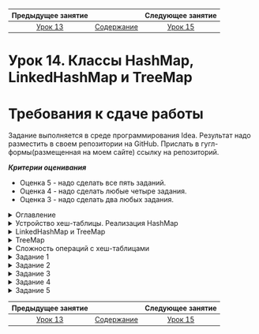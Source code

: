 Предыдущее занятие |         &nbsp;          | Следующее занятие
:----------------:|:-----------------------:|:----------------:
[Урок 13](LESSON13.MD) | [Содержание](../README.MD) | [Урок 15](LESSON15.MD)

# Урок 14. Классы HashMap, LinkedHashMap и TreeMap

# Требования к сдаче работы

Задание выполняется в среде программирования Idea. Результат надо разместить в своем репозитории на GitHub.
Прислать в гугл-формы(размещенная на моем сайте) ссылку на репозиторий.

***Критерии оценивания***

* Оценка 5 - надо сделать все пять заданий.
* Оценка 4 - надо сделать любые четыре задания.
* Оценка 3 - надо сделать два любых задания.

<details>
<summary>
Оглавление
</summary>

# Оглавление

1. [Устройство хеш-таблицы. Реализация HashMap](#устройство-хеш-таблицы-реализация-hashmap)
    * [Хеш-функция и ячейки](#хеш-функция-и-ячейки)
    * [Как работает хеш-функция](#как-работает-хеш-функция)
    * [Коллизии](#коллизии)
    * [Коэффициент заполнения](#коэффициент-заполнения)
2. [LinkedHashMap](#linkedhashmap)  
    * [Конструкторы LinkedHashMap](#конструкторы-linkedhashmap)
      * [public LinkedHashMap()](#public-linkedhashmap)
      * [public LinkedHashMap(Map<? extends K, ? extends V> m)](#public-linkedhashmapmap-extends-k--extends-v-m)
      * [public LinkedHashMap(int initialCapacity)](#public-linkedhashmapint-initialcapacity)
      * [public LinkedHashMap(int initialCapacity, float loadFactor)](#public-linkedhashmapint-initialcapacity-float-loadfactor)
      * [public LinkedHashMap(int initialCapacity, float loadFactor, boolean accessOrder)](#public-linkedhashmapint-initialcapacity-float-loadfactor-boolean-accessorder)
3. [Реализация TreeMap](#treemap)
    * [Конструкторы TreeMap](#конструкторы-treemap)
      * [public TreeMap()](#public-treemap)
      * [public TreeMap(Comparator<? super K> comparator)](#public-treemapcomparator-super-k-comparator)
      * [public TreeMap(Map<? extends K, ? extends V> m)](#public-treemapmap-extends-k--extends-v-m)
      * [public TreeMap(SortedMap<K, ? extends V> m)](#public-treemapsortedmapk--extends-v-m)
    * [Порядок сортировки](#порядок-сортировки)
    * [Полезные свойства TreeMap](#полезные-свойства-treemap)
4. [Как создать свою хеш-таблицу](#как-создать-свою-хеш-таблицу)
5. [Сложность операций с хеш-таблицами](#сложность-операций-с-хеш-таблицами)
    * [Сложность операций в HashMap](#сложность-операций-в-hashmap)
    * [Сложность операций в LinkedHashMap](#сложность-операций-в-linkedhashmap)
    * [Сложность операций в TreeMap](#сложность-операций-в-treemap)
    * [Сложность итерации](#сложность-итерации)
    * [Как не замедлить и не сломать хеш-таблицу](#как-не-замедлить-и-не-сломать-хеш-таблицу)
6. [Задание 1](#задание-1)
7. [Задание 2](#задание-2)
8. [Задание 3](#задание-3)
9. [Задание 4](#задание-4)
10. [Задание 5](#задание-5)

</details>

<details>
<summary>Устройство хеш-таблицы. Реализация HashMap</summary>

# Устройство хеш-таблицы. Реализация HashMap

В этом уроке мы заглянем внутрь хеш-таблицы, чтобы разобраться, какие процессы происходят во время её работы. Вы узнаете, для чего нужна хеш-функция, в каких случаях могут возникать коллизии и как их избежать. Поехали!

## Хеш-функция и ячейки

**Хеш-функция** (англ. _hash function_) обеспечивает преобразование входных данных в целое число. 
Результат вычисления называется **хешем** или **хеш-суммой** (англ. _hash_, _hash code_ или _digest_). 
Хеш-функция похожа на распределительную шляпу из книг про Гарри Поттера. 
Только шляпа распределяла студентов по факультетам, а хеш-функция распределяет ключи по ячейкам. 
Эти ячейки ещё называют **корзинами** (англ. _bucket_).

Мы будем рассказывать про внутреннее устройство хеш-таблицы на примере `HashMap`. 
У этой реализации ячейки хранятся в виде массива. 
При этом длина массива всегда является степенью двойки. То есть массив может быть длиной
16, 32, 64 и так далее, но не 10, 25 или 33. Это сделано для ускорения и упрощения работы алгоритма хеш-функции.

![img_10.png](L14/img_10.png)

Хеш-функция на вход получает ключ, а на выходе выдаёт целое число — хеш. Хеш определяет, в какой ячейке будет сохранена запись

## Как работает хеш-функция

У каждого объекта в Java есть метод для получения его представления в виде числа — `hashCode()`.
Он же используется и для определения номера ячейки, в которой будет храниться запись.
Но этот метод может возвращать довольно большие значения, например 753 986 345. 
Такое число невозможно напрямую сопоставить номеру ячейки: 
для этого пришлось бы хранить в памяти компьютера массив с миллионами ячеек!

Тут-то и включается в работу хеш-функция. 
Она преобразует число, которое вернул метод `hashCode()`, 
в меньшее число, зависящее от количества ячеек в хеш-таблице. 
Например, если в хеш-таблице 32 ячейки, то хеш-функция преобразует число 753 986 345 в любое из чисел от 0 до 31.

> 💡 По какому алгоритму одно число преобразуется в другое, определяют создатели хеш-функции. 
> А для пользователей стандартных хеш-таблиц она является чем-то вроде «чёрного ящика».
> В конце концов, главное, чтобы она работала хорошо, 
> а какие при этом внутри неё происходят процессы — не так важно.

По мере добавления новых записей в хеш-таблицу количество ячеек может увеличиваться.
Поэтому алгоритм хеш-функции адаптируется к новому количеству ячеек 
и начинает возвращать более широкий диапазон значений.

Чтобы эффективно выполнять свои функции,
алгоритм хеш-функции должен обладать несколькими свойствами:
1. **Детерминизм**. Это значит, что при вызове хеш-функции для одного и того же ключа несколько раз подряд она всегда должна направлять его в одну и ту же ячейку.
2. **Эффективность**. Алгоритм хеш-функции должен работать быстро. Ведь она вызывается каждый раз при добавлении, удалении или поиске данных по ключу.
3. **Ограниченность**. Результат вычисления хеш-функции должен принадлежать определённому диапазону, который соответствует количеству ячеек. Это свойство даёт гарантию, что мы никогда не обратимся к индексу, который не соответствует ни одной из ячеек.
4. **Равномерность**. Данные должны быть распределены по ячейкам равномерно. То есть каждое выходное значение хеш-функции должно быть равновероятным. Если это свойство будет нарушено, то в какие-то ячейки мы будем пытаться записать данные чаще, чем в другие. И это замедлит обращение к хеш-таблице.

![img.png](L14/img.png)

А ещё необходимо, чтобы хеш-функция умела работать с ключами любых типов. 
Именно по этой причине метод `hashCode()` в Java определён в классе `Object` — благодаря этому он доступен у всех объектов.

> 💡 Вам не нужно создавать хеш-функцию самостоятельно. Она является частью всех стандартных реализаций хеш-таблицы (у каждой реализации — своя хеш-функция), и её код написан разработчиками Java в соответствии со всеми этими критериями. 
> Иногда опытные разработчики при решении сложных задач придумывают свой собственный алгоритм для эффективной хеш-функции. Но это высший пилотаж!

## Коллизии

Иногда случается так, что хеш-функция направляет два совершенно разных ключа в одну и ту же ячейку.

Такой случай показан на картинке ниже. 
В пустую хеш-таблицу были добавлены 
три объекта-строки: банан, клубника и голубика. 
При этом клубника и голубика были направлены в одну и ту же ячейку с индексом 2.

![img_1.png](L14/img_1.png)

Эта ситуация называется **коллизией** (англ. _collision_ — «столкновение») и может возникать во всех хеш-таблицах. 

> 💡 Результат вызова метода `hashCode()`, выходное значение хеш-функции и 
> номера ячеек в этом примере вымышленные! Невозможно заранее предсказать, в какие ячейки будут
> направлены объекты, потому что это зависит от множества факторов. Хеш-таблица определяет это в момент выполнения программы.


При возникновении небольшого количества коллизий, 
хеш-таблица продолжит корректно работать и данные не потеряются. 
Ячейка, в которую попало сразу несколько значений, будет ссылаться на их список. 
То есть если коллизий нет, то в ячейке хранится ссылка на одно значение. Иначе — на список.

Однако это усложнит алгоритм поиска значения по ключу: 
теперь, чтобы найти нужную запись, потребуется перебрать весь список и 
сравнить ключ каждой записи с искомым ключом методом `equals()`.

Если количество коллизий увеличится, то список может стать слишком длинным —
итерация по нему будет занимать больше времени, и это сильно замедлит работу всей хеш-таблицы.

![img_2.png](L14/img_2.png)


Если у ключа некорректно реализован метод `hashCode()`, то может получится так, 
что все ключи скопятся в одной ячейке.

Такое возможно, если:
* метод hashCode() для всех ключей возвращает одно и то же значение;
* у возвращаемых значений низкая вариативность — то есть метод hashCode() часто возвращает одно и то же значение для разных объектов.

Такая ситуация называется **худший случай** (англ. _worst case_) —
то есть худший вариант организации данных, при котором хеш-таблица 
будет работать максимально неэффективно.

## Коэффициент заполнения

Чтобы минимизировать вероятность возникновения коллизий, 
алгоритмы внутри хеш-таблицы распределяют данные 
по ячейкам как можно более равномерно.

При создании новой хеш-таблицы внутри неё обычно автоматически появляется небольшое количество пустых ячеек.
Благодаря этому у хеш-функции сразу есть пространство для равномерного распределения записей.
В случае с `HashMap` и `LinkedHashMap` — 16 пустых ячеек. 
А вот для `TreeMap` из-за особенностей её реализации это не требуется, 
поэтому пустые ячейки не создаются.

По мере добавления в хеш-таблицу 
новых записей количество ячеек увеличивается. 
Это необходимо, чтобы сократить количество возможных коллизий. 
При этом все ключи заново хешируются и перераспределяются.

Чтобы понять, в какой момент нужно увеличивать количество ячеек, 
хеш-таблица периодически вычисляет **коэффициент заполнения** (англ. _load factor_) — 
соотношение между занятыми и свободными ячейками. 

![img_3.png](L14/img_3.png)

По умолчанию коэффициент заполнения равен **75%**. Но программист может указать своё значение 
в момент создания новой хеш-таблицы. Для этого есть специальный конструктор:

```java
public HashMap(int initialCapacity, float loadFactor)
```

В параметре `initialCapacity` указывается количество пустых ячеек, которое будет создано в новой хеш-таблице. 
Максимальное значение этого параметра: 1 073 741 824.

А в параметре `loadFactor` нужно написать желаемое значение коэффициента заполнения. 
В этом параметре можно передать сколь угодно большое значение, 
главное чтобы коэффициент был больше нуля. 
Например, если создать хеш-таблицу с `loadFactor` равным 0.6, то как только более 60% ячеек заполнятся, автоматически произойдёт расширение хеш-таблицы.


</details>

<details>
<summary>LinkedHashMap и TreeMap</summary>

# LinkedHashMap

![img_4.png](L14/img_4.png)

## `LinkedHashMap`

Из предыдущих уроков вы знаете, что элементы в HashMap хранятся без определённого порядка 
и при итерации перебираются хаотично. В большинстве случаев это не имеет большого значения. 

Но иногда для решения задачи бывает важно, чтобы данные внутри хеш-таблицы находились
в фиксированном порядке. Например, записи в онлайн-дневнике должны быть отсортированы по
времени их создания — от старых к новым. И важно, чтобы этот порядок не менялся после перезагрузки страницы.

`LinkedHashMap` решает эту задачу. 
Эта реализация хеш-таблицы может упорядочивать данные двумя способами:
* **в порядке добавления записей** — при итерации первой будет та запись, которая была вставлена в
хеш-таблицу самой первой, а последней — самая последняя добавленная запись;
* **в порядке доступа к записям** — при итерации первой будет та запись, к которой дольше всего не обращались, 
а последней — та, к которой было последнее обращение. Обращением считается вызов одного из методов для выборки 
данных по ключу: ``get(Object key)` или getOrDefault(Object key, V defaultValue)`.

Задать нужный вариант можно в момент создания новой хеш-таблицы. Для этого предусмотрен специальный конструктор.

## Конструкторы `LinkedHashMap`

### `public LinkedHashMap()`

Создаёт новую хеш-таблицу со стандартными настройками:
* 16 пустых ячеек;
* коэффициент заполнения 75%;
* ключи будут отсортированы в порядке их добавления в хеш-таблицу.

### `public LinkedHashMap(Map<? extends K, ? extends V> m)`

Создаёт новую хеш-таблицу со стандартными настройками и заполняет её данными из переданной в параметре m хеш-таблицы.
Другими словами, создаёт идентичную на $100$% копию переданной хеш-таблицы любого типа.

### `public LinkedHashMap(int initialCapacity)`

Создаёт новый объект со стандартными настройками. При этом в новой хеш-таблице будет сразу же создано столько ячеек, 
сколько указано в переданном параметре `initialCapacity`. 
Максимально возможное число ячеек такое же, как у `HashMap`: 1 073 741 824.

### `public LinkedHashMap(int initialCapacity, float loadFactor)`

Этот конструктор в дополнение к количеству ячеек, которые нужно сразу же инициализировать, 
позволяет указать желаемый коэффициент заполнения. 

### `public LinkedHashMap(int initialCapacity, float loadFactor, boolean accessOrder)`

Этот конструктор позволяет дополнительно указать, какой тип сортировки ключей будет использоваться.
Если в параметре `accessOrder` указать `true`, то итерация будет проводиться в порядке доступа к записям. 
А если `false` — в порядке добавления записей (напомним, что этот вариант упорядочивания используется 
по умолчанию, если вызвать конструктор без аргументов).

---


</details>

<details>

<summary>TreeMap</summary>

# TreeMap

У этой реализации достаточно длинная цепочка наследования. `TreeMap` наследуется от `AbstractMap`, а также реализует интерфейс 
`NavigableMap`, который в свою очередь наследуется от `SortedMap`. `SortedMap` наследуется от `Map`.

💡 Чтобы понимать устройство `TreeMap` лучше, посмотрите на исходный код этого класса. В `IntelliJ IDEA` это можно сделать так:
1. В верхнем меню выберите: `Navigate` → `Class`.
2. В открывшемся окне поиска введите `TreeMap`.
3. Выберите класс `TreeMap`, который находится в пакете `java.util`.

Изучите код интерфейсов и то, как различные зоны ответственности распределены между ними и классами — от общего к более конкретному. 

Внутреннее устройство этой реализации достаточно сложное — внутри находится структура данных, 
которая называется дерево. **Дерево** (англ. _tree_) позволяет хранить большие 
объёмы данных в виде иерархии. Благодаря этому поиск по ним можно выполнять очень быстро. 
Существует много подвидов деревьев и способов их реализации. 

`TreeMap` удобно использовать, когда нужно, чтобы порядок ключей в 
таблице был определённым и специфическим. Его ещё называют **естественным порядком** 
(англ. `natural order`). Например, для строк это «от первой буквы алфавита до последней», 
а для чисел — «от меньшего к большему».

Для собственных классов может потребоваться своя, 
особенная логика сортировки. `TreeMap` в сочетании с механизмом компараторов 
позволяют этого добиться.

Например, эта структура данных подойдёт для хранения и обработки большого объёма 
метеорологических данных. В качестве ключа можно использовать время 
метеонаблюдения, а в значении хранить объекты с показателями датчиков: 
температуру, влажность, силу ветра и прочее. 
Получить все данные от самых первых до самых последних просто — 
достаточно выполнить итерацию по всей хеш-таблице. 
Доступ к определённой дате, часу или минуте тоже будет очень быстрым.

## Конструкторы `TreeMap`

У TreeMap, как и у других типов хеш-таблиц, 
есть несколько конструкторов для разных задач и сценариев использования.

### `public TreeMap()`

Создаёт новую пустую хеш-таблицу `TreeMap`. 
В отличие от HashMap и LinkedHashMap, внутри `TreeMap`
пустые ячейки в момент создания нового объекта не появляются.

### `public TreeMap(Comparator<? super K> comparator)`
Позволяет определить порядок сортировки в момент 
создания нового объекта `TreeMap`. Для этого в конструктор передаётся объект 
типа `Comparator`. В нём должны быть описаны правила, 
по которым хеш-таблица будет сортировать ключи.

### `public TreeMap(Map<? extends K, ? extends V> m)`

Создаёт новый объект `TreeMap` со стандартными настройками 
и заполняет данными из переданной хеш-таблицы любого типа.

### `public TreeMap(SortedMap<K, ? extends V> m)`

Создаёт новый объект `TreeMap` со стандартными настройками 
и заполняет данными из переданной хеш-таблицы. При этом можно
передать только хеш-таблицу типа `SortedMap` (то есть c уже отсортированными данными).

## Порядок сортировки

Задать желаемый порядок сортировки данных можно двумя способами:
1. При создании нового объекта `TreeMap` передать желаемый порядок сортировки в конструктор.

Например, при создании хеш-таблицы `users` мы передали в 
конструктор `TreeMap` объект `userComparator`. Тип этого объекта `Comparator`,
и в методе `compare` написана логика, по которой будут сортироваться данные в хеш-таблице. В
приведённом коде пользователи будут идти по порядку возрастания `ID` (уникального идентификатора) —
от меньшего к большему.

```java
 Comparator<User> userComparator = new Comparator<>() {
     @Override
     public int compare(User user1, User user2) {
         return user1.userId - user2.userId;
     }
 };
 
 Map<User, String> users = new TreeMap<>(userComparator);
 
```

2. Реализовать интерфейс `Comparable` у класса, который будет использоваться как ключ. 
В этом примере ключами являются объекты класса User.
Пользователи будут автоматически отсортированы по возрастанию их ID — 
1, 2, 3 и так далее.

```java
 class User implements Comparable<User> {
     public Integer userId;
     public String username;
     // ... и другие поля пользователя
 
     @Override
     public int compareTo(User o) {
         return this.userId - o.userId;
     }
 }
 
```

Первый вариант обычно применяют, когда в классе, который используется как ключ, 
нельзя отредактировать код и реализовать интерфейс `Comparable`. 
Или когда в разных местах программы нужна разная логика сортировки: 
для это придётся создать несколько разных объектов `Comparator`.

Второй способ удобен в тех случаях, 
когда есть только один способ сортировки данных, и он используется во всех местах программы.

## Полезные свойства `TreeMap`

Наличие чёткого порядка данных в `TreeMap` не только упрощает итерацию, 
но и создаёт другие полезные возможности. Например:
* Метод `firstEntry()` возвращает самую первую по порядку запись 
(то есть одновременно и ключ, и значение). 
Получить только ключ можно с помощью метода `firstKey()`. 
После вызова этих методов данные не будут удалены из хеш-таблицы.
* Методы `lastEntry()` и `lastKey()` позволяют получить последние по порядку данные.
* Методы `pollFirstEntry()` и `pollLastEntry()` тоже возвращают первую и 
последнюю запись соответственно, но при этом удаляют эти записи из хеш-таблицы.

У `TreeMap` есть и другие полезные методы для гибкой работы с данными. 
Например, можно передать ключ и получить по нему соседние записи. 
В некоторых специфических задачах эти методы очень полезны. 
Если вы работаете над системой карт города, 
можно передать в хеш-таблицу номера домов и узнать, 
какие дома находятся по соседству. 
Подробнее обо всех методах этого класса можно почитать в [документации](https://docs.oracle.com/en/java/javase/21/docs/api/java.base/java/util/TreeMap.html).

---

## Как создать свою хеш-таблицу

При решении обычных задач редко возникает необходимость в создании собственной хеш-таблицы 
— для этого отлично подходят универсальные реализации из стандартной библиотеки Java.

Тем не менее, программисту полезно знать, как создаётся собственная реализация хеш-таблицы. 
Сделать это можно двумя способами:
* Создать новый класс, который будет реализовать интерфейс `Map`. 
В этом случае вам нужно самостоятельно придумать алгоритм, 
а затем написать реализацию каждого метода из интерфейса `Map`. 
Этот вариант достаточно сложный, он требует глубокого знания алгоритмов.
* Создать новый класс, который будет наследоваться от одной из готовых реализаций хеш-таблицы. 
И переопределить только те методы, которые нужно.

Пора создать свою реализацию хеш-таблицы! Пусть она будет называться 
`YandexPracticumMap` и наследоваться от `HashMap`. Переопределим в ней метод `put()`. 
Он будет:
1. Выводить в консоль те ключ и значение, которые сейчас записываются.
2. Затем вызывать оригинальный метод `put()` у родительского класса `HashMap`,
который отвечает за сохранение данных в хеш-таблицу.

Для переменной `numbers` будем использовать стандартную реализацию `HashMap`. 
А для переменной `numbers2` — реализацию `YandexPracticumMap` с переопределённым методом `put()`.
Поэтому вы будете видеть в консоли каждую добавляемую запись.

```java
import java.util.HashMap;
import java.util.Map;

public class Practicum {
    public static void main(String[] args) {
        Map<Integer, Integer> numbers = new HashMap<>();
        numbers.put(1, 10);
        numbers.put(2, 20);

        Map<Integer, Integer> numbers2 = new YandexPracticumMap<>();
        numbers2.put(3, 30);
        numbers2.put(4, 40);
    }

    static class YandexPracticumMap<K,V> extends HashMap<K,V> {
        @Override
        public V put(K key, V value) {
            System.out.println("Сохранение значения " + value + " в ключе " + key);
            return super.put(key, value);
        }
    }
}
```

![img_7.png](L14/img_7.png)

Используя этот подход, можно переопределить любые 
методы и добавить дополнительную логику в стандартную реализацию хеш-таблицы.

В этом уроке вы изучили ещё две реализации интерфейса `Map`: `LinkedHashMap` и `TreeMap`.

`LinkedHashMap` способна хранить ключи в порядке их добавления 
либо в том порядке, когда к ключам был последний доступ. 
А `TreeMap` даёт возможность определить очень гибкие правила сортировки, 
характерные для тех данных, которые есть в вашей задаче.

</details>

<details>

<summary>Сложность операций с хеш-таблицами</summary>

# Сложность операций с хеш-таблицами

В этом уроке вы узнаете, какая сложность у операций с хеш-таблицами 
HashMap, LinkedHashMap и TreeMap. 
Но для начала напомним типы сложностей:
* O(1) — выполнение операции занимает фиксированное время, 
и оно не зависит от количества данных, хранящихся в хеш-таблице.
* O(n) — линейная сложность, при которой время выполнения операции
зависит от объёма данных. Если количество значений, хранящихся в хеш-таблице, 
удвоится, то и времени для их обработки понадобится в два раза больше.
* O(logn) — скорость зависит от объёма данных и растёт логарифмически. 
Такая сложность характерна для иерархических структур данных, например, для деревьев.

## Сложность операций в HashMap

Все базовые операции с хеш-таблицей HashMap выполняются за константное время
O(1). Это значит, что независимо от того, 
сколько данных хранится в хеш-таблице, она будет продолжать работать очень быстро.
Базовые операции включают в себя:
* поиск значения по ключу;
* добавление или обновление значения по ключу;
* удаление значения по ключу.

## Сложность операций в LinkedHashMap

Как вы уже знаете, отличие этой реализации от `HashMap` в том,
что она поддерживает фиксированный порядок ключей. Для этого внутри 
`LinkedHashMap` есть дополнительный двусвязный список. 
Поэтому `LinkedHashMap` работает немного медленнее, чем `HashMap`. 
Ведь каждый раз при добавлении, удалении или доступе к записи требуется 
также обновить информацию о порядке.

Помимо этого `LinkedHashMap` потребляет чуть больше оперативной памяти.
Она нужна для хранения этого вспомогательного двусвязного списка.

Но несмотря на то что `LinkedHashMap` выполняет больше действий, чем `HashMap`, 
это не влияет на сложность операций. И в `LinkedHashMap` все базовые операции 
также выполняются за константное время O(1).

## Сложность операций в TreeMap

А с `TreeMap` дело обстоит иначе. Поскольку внутри `TreeMap` находится структура данных «дерево»,
то сложность будет типичной для почти всех типов деревьев — 
O(logn). Это медленнее, чем O(1), но не намного. 
Поэтому смело используйте эту реализацию хеш-таблицы, если требуется хранить ключи 
в отсортированном виде. 

Для поддержания правильного порядка записей, 
хеш-таблица выполняет дополнительные действия и тратит место в оперативной памяти 
для хранения определённого порядка. 
Поэтому `TreeMap` (как и `LinkedHashMap`) работает немного медленнее, чем `HashMap`. 
Так что если для задачи, которую вы решаете, порядок ключей не важен, 
лучше использовать `HashMap`, чтобы не тратить ресурсы компьютера впустую.

## Сложность итерации

Помимо поиска по ключу, добавления и удаления записи есть ещё одна 
часто выполняемая операция — итерация по всем данным, которые хранятся в хеш-таблице.
Для неё сложность всегда будет O(n). То есть скорость итерации линейно зависит
от количества ключей в хеш-таблице: если ключей станет в десять раз больше, 
то итерация будет занимать в десять раз больше времени.

![img_8.png](L14/img_8.png)

## Как не замедлить и не сломать хеш-таблицу

Вы уже знакомы с контрактом между методами `hashCode()` и `equals()`, и при работе 
с хеш-таблицами соблюдение этого контракта особенно важно. 
Если вы сохраняете в качестве ключей ваши собственные объекты, 
то очень важно, чтобы у них были корректно определены `hashCode()` и `equals()`.

Пренебрежение этими правилами может сильно замедлить 
хеш-таблицу или даже привести к её некорректной работе и появлению багов в программе. 
Разберём типичные ошибки, которые возникают при переопределении этих методов.

### Метод hashCode() всегда возвращает одно и то же значение

Эта ситуация в среде программистов называется **хардкод** (от англ. _hard code_, «жёсткий код»). 
То есть программист написал метод таким образом, 
что он всегда возвращает значение, которое жёстко определено заранее и никогда не меняется.

Например, хардкод может выглядеть так:

```java
public int hashCode() {
    return 777;
}
```

В этой реализации метод `hashCode()` для всех объектов всегда будет возвращать о
динаковый хеш-код — 777.

В реальности код метода hashCode() может быть сложнее, 
и обнаружить, что он всегда возвращает одно и то же, будет не так просто, 
как в примере выше. Но программист должен уметь находить подобные скрытые баги. 
Ведь если метод hashCode() будет для всех объектов возвращать одинаковое число, 
то все ключи попадут в одну ячейку и скорость работы хеш-таблицы сильно ухудшится.
Сложность выполнения любой операции в этом случае станет O(n) — вместо O(1).

### Нарушены правила контракта между hashCode() и equals()

Например, метод `equals()` переопределён, а `hashCode()` — нет. Или наоборот.
Это может привести к тому, что при выборке данных по ключу данные не будут найдены, 
хотя фактически они хранятся в хеш-таблице. А ещё это может стать причиной того,
что один и тот же объект будет добавлен в хеш-таблицу несколько раз. 

### Метод hashCode() полагается на некорректные данные для расчёта хеш-кода объекта

Например, если класс описывает пользователя, то некорректно использовать 
только страну проживания. В этом случае у разных пользователей будет одинаковый хеш-код, 
это вызовет слишком много коллизий. Правильнее использовать те данные, 
которые различаются для каждого пользователя. Например, уникальный ID, e-mail или номер телефона. 

Нарушение этого правила негативно сказывается на сложности выполнения операций. 
Вместо O(1) сложность может сильно ухудшиться, вплоть до O(n). 
При этом практически невозможно заранее предсказать, насколько сильным будет замедление.
Это зависит от полей, на основе которых метод `hashCode()`
вычисляет хеш-код, и от характеристик данных, которые попадут в хеш-таблицу.


Теперь вы знаете, какая сложность у всех операций с хеш-таблицами по O-нотации. 
В большинстве случаев для `HashMap` и `LinkedHashMap` сложность будет
O(1), а для `TreeMap` —  O(logn).

Не забывайте переопределять методы `hashCode()` и `equals()` 
для ключей и будьте особенно осторожны при их написании! 
Даже одна маленькая ошибка в коде этих методов может привести к потере всех преимуществ, 
которые дают хеш-таблицы.

</details>


<details>

<summary>Задание 1</summary>

# Задание 1

Перед вами хеш-таблица, в которой хранятся названия фильмов и имена режиссёров.
Исправьте код таким образом, чтобы ключи выводились в консоль в том же порядке, 
в каком они были добавлены в хеш-таблицу.

```java
import java.util.HashMap;
import java.util.Map;

public class Practicum {
    private static Map<String, String> films = new HashMap<>();

    public static void main(String[] args) {
        films.put("Титаник", "Джеймс Кэмерон");
        films.put("Гарри Поттер и философский камень", "Крис Коламбус");
        films.put("Хакеры", "Иэн Софтли");
        films.put("Терминатор", "Джеймс Кэмерон");

        for (String film : films.keySet()) {
            System.out.println(film);
        }
    }
}
```

## Подсказка

Используйте другую реализацию интерфейса Map — LinkedHashMap

## Ожидаемый результат

![img_5.png](L14/img_5.png)


</details>



<details>

<summary>Задание 2</summary>

# Задание 2

В приведённом ниже коде находится сопоставление пользователей и стран, 
в которых они живут. Эти данные хранятся в TreeMap в упорядоченном виде — от наименьшего 
ID пользователя к большему. 

Запустите программу и удостоверьтесь в этом! Ваша задача — изменить код таким образом, 
чтобы пользователи были отсортированы по именам —  от «А» до «Я». 
Для этого нужно изменить логику компаратора `userComparator`.

```java
import java.util.Comparator;
import java.util.Map;
import java.util.TreeMap;

public class Practicum {
    public static void main(String[] args) {
        Comparator<User> userComparator = new Comparator<>() {
            @Override
            public int compare(User user1, User user2) {
                return user1.userId - user2.userId;
            }
        };

        Map<User, String> users = new TreeMap<>(userComparator);
        fillWithData(users);

        System.out.println("Пользователи: ");
        for (Map.Entry<User, String> entry : users.entrySet()) {
            System.out.println(entry);
        }
    }

    private static void fillWithData(Map<User, String> users) {
        users.put(new User(545, "Николай"), "Россия");
        users.put(new User(8934, "Томас"), "Португалия");
        users.put(new User(45, "Ив"), "Франция");
        users.put(new User(5758, "Лили"), "Италия");
        users.put(new User(247, "Винг"), "Гонконг");
    }
}

class User {
    Integer userId;
    String name;

    public User(Integer userId, String name) {
        this.userId = userId;
        this.name = name;
    }

    @Override
    public boolean equals(Object o) {
        if (this == o) return true;
        if (o == null || getClass() != o.getClass()) return false;

        User user = (User) o;

        return userId.equals(user.userId);
    }

    @Override
    public int hashCode() {
        return userId.hashCode();
    }

    @Override
    public String toString() {
        return "User{userId=" + userId + ", name=" + name + "}";
    }
}
```

## Подсказка

* Измените код компаратора таким образом, чтобы для сортировки использовалось поле `name`, а не `userId`.
* Тип поля name — `String`. Для сортировки строк нужно использовать вот такой код:
`return user1.name.compareTo(user2.name);`.

## Ожидаемый результат

![img_6.png](L14/img_6.png)

</details>

<details>
<summary>Задание 3</summary>

## Задание 3

Представьте, что вы работаете над системой, которая автоматизирует работу автосалона. В 
ней хранится информация о всех марках автомобилей, доступных для заказа. 
Усовершенствуйте код так, чтобы машины в хеш-таблицы 
хранились в отсортированном виде. 
Сортировка должна быть по цене — от дешёвых к дорогим.

```java
import java.util.HashMap;
import java.util.Map;

public class Practicum {
    public static void main(String[] args) {
        // ключ – автомобиль, значение – цена
        Map<Car, Integer> cars = new HashMap<>();

        // хеш-таблица заполняется данными
        cars.put(new Car("Audi A6", 3_760_000), 2);
        cars.put(new Car("Honda CR-V ", 2_500_000), 3);
        cars.put(new Car("KIA Cerato", 1_300_000), 8);
        cars.put(new Car("Volkswagen Tiguan", 1_935_000), 5);

        // проверяем порядок
        for (Car car : cars.keySet()) {
            System.out.println(car);
        }
    }
}

class Car {
    String model;
    Integer priceInRubles;

    public Car(String model, Integer priceInRubles) {
        this.model = model;
        this.priceInRubles = priceInRubles;
    }
    
    public boolean equals(Object o) {
        if (this == o) return true;
        if (o == null || getClass() != o.getClass()) return false;

        Car car = (Car) o;

        return model.equals(car.model);
    }

    public int hashCode() {
        return model.hashCode();
    }

    public String toString() {
        return "Car{model=" + model + ", priceInRubles=" + priceInRubles + "}";
    }
}
```

### Подсказки

* Замените `HashMap` на `TreeMap`.
* Класс `Car` должен реализовывать интерфейс `Comparable`.`.
```java
class Car implements Comparable<Car> 
```
* Реализация метода `compareTo` должны быть такой:
```java
public int compareTo(Car o) {
    return this.priceInRubles - o.priceInRubles;
}
```

</details>

<details>
<summary>Задание 4</summary>

## Задание 4


В списке `actors` содержатся имена актёров, 
которые сыграли главную роль в фильме про Джеймса Бонда. 
Часто один и тот же актёр играл главную роль сразу в нескольких фильмах подряд.
Всего в «бондиане» 25 фильмов, и имена актёров в списке `actors` соответствуют порядку их выхода.

Преобразуйте этот список в хеш-таблицу таким образом, чтобы в качестве ключа было
имя актёра, а в значении хранилось количество фильмов, в которых этот актёр принял участие.

Порядок актёров в хеш-таблице должен соответствовать 
порядку выхода первого фильма с участием этого актёра.


```java
import java.util.ArrayList;
import java.util.List;

public class Practicum {
    public static void main(String[] args) {
        List<String> actorsList = new ArrayList<>();
        fillActors(actorsList);

        ...// заполните хэш-таблицу
       
        for (...) {
            String actor = ...
            int filmsCount = ...
            System.out.println(actor + " снялся в " + filmsCount + " фильмах");
        }
    }

    private static void fillActors(List<String> actors) {
        actors.add("Шон Коннери");     // 1962 Доктор Ноу
        actors.add("Шон Коннери");     // 1963 Из России с любовью
        actors.add("Шон Коннери");     // 1964 Голдфингер
        actors.add("Шон Коннери");     // 1965 Шаровая молния
        actors.add("Шон Коннери");     // 1967 Живёшь только дважды
        actors.add("Джордж Лэзенби");  // 1969 На секретной службе Её Величества
        actors.add("Шон Коннери");     // 1971 Бриллианты навсегда
        actors.add("Роджер Мур");      // 1973 Живи и дай умереть
        actors.add("Роджер Мур");      // 1974 Человек с золотым пистолетом
        actors.add("Роджер Мур");      // 1977 Шпион, который меня любил
        actors.add("Роджер Мур");      // 1979 Лунный гонщик
        actors.add("Роджер Мур");      // 1981 Только для твоих глаз
        actors.add("Роджер Мур");      // 1983 Осьминожка
        actors.add("Роджер Мур");      // 1985 Вид на убийство
        actors.add("Тимоти Далтон");   // 1987 Искры из глаз
        actors.add("Тимоти Далтон");   // 1989 Лицензия на убийство
        actors.add("Пирс Броснан");    // 1995 Золотой глаз
        actors.add("Пирс Броснан");    // 1997 Завтра не умрёт никогда
        actors.add("Пирс Броснан");    // 1999 И целого мира мало
        actors.add("Пирс Броснан");    // 2002 Умри, но не сейчас
        actors.add("Дэниел Крейг");    // 2006 Казино «Рояль»
        actors.add("Дэниел Крейг");    // 2008 Квант милосердия
        actors.add("Дэниел Крейг");    // 2012 007: Координаты «Скайфолл»
        actors.add("Дэниел Крейг");    // 2015 007: Спектр
        actors.add("Дэниел Крейг");    // 2021 Не время умирать
    }
}
```

### Подсказки

* Создайте новый объект `LinkedHashMap` `actorsMap`. 
В нём будут храниться имена актёров и количество фильмов.
* Импортируйте пакет `LinkedHashMap` и пакет `Map`
Заполните `actorsMap` данными на основе `actorsList`:
```java
actorsMap.put(actor, actorsMap.getOrDefault(actor, 0) + 1) 
```
* Используйте `entry.getKey()` и `entry.getValue()`, чтобы вывести данные из хеш-таблицы на консоль.

</details>

<details>
<summary>Задание 5</summary>

## Задание 5


Перед вами код для поиска пользователя по ID. Но пользователей очень много — один миллион. 
Поэтому сейчас поиск работает медленно, ведь, чтобы найти нужный ID, 
приходится выполнять итерацию по всем пользователям! 

Перепишите код таким образом, чтобы поиск пользователей работал быстрее. 
Для этого примените свои знания о хеш-таблицах. Также обратите внимание на код, 
который измеряет, сколько времени занял поиск пользователя, и сравните разницу до и 
после оптимизации. Также после оптимизации посчитайте, во сколько раз вам удалось ускорить поиск.


```java
import java.util.ArrayList;
import java.util.List;

class Practicum {
    private static List<User> users = new ArrayList<>();

    public static void main(String[] args) {
        // создадим 1 миллион пользователей
        for (long i = 1; i <= 1_000_000L; i++) {
            users.add(new User(i, "Имя " + i));
        }

        final long startTime = System.nanoTime();
        User user = findUser(378_366L);
        final long endTime = System.nanoTime();

        System.out.println("Найден пользователь: " + user);
        System.out.println("Поиск занял " + (endTime - startTime) + " наносекунд.");
    }

    private static User findUser(Long userId) {
        for (User user : users) {
            if (user.id.equals(userId)) {
                return user;
            }
        }

        return null;
    }

    static class User {
        Long id;
        String name;

        public User(Long id, String name) {
            this.id = id;
            this.name = name;
        }

        public String toString() {
            return "User{id=" + id + ", name='" + name + "'}";
        }
    }
}
```

### Подсказки

* Измените тип поля `users` с `List` на `HashMap`.
* Не забудьте импортировать пакет `Hashmap`.
* Организуйте хранение данных в хеш-таблице так, чтобы в качестве ключа был `ID` пользователя, 
а в качестве значения — объект пользователя целиком.
* Метод `findUser(Long userId)` теперь можно реализовать гораздо проще — 
напрямую искать ключ (userId) в хеш-таблице.


</details>

Предыдущее занятие |         &nbsp;          | Следующее занятие
:----------------:|:-----------------------:|:----------------:
[Урок 13](LESSON13.MD) | [Содержание](../README.MD) | [Урок 15](LESSON15.MD)